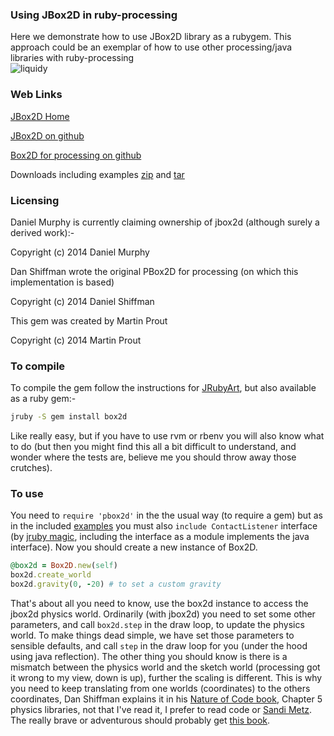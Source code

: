 ### Using JBox2D in ruby-processing

Here we demonstrate how to use JBox2D library as a rubygem. This approach could be an exemplar of how to use other processing/java libraries with ruby-processing  
![liquidy](http://4.bp.blogspot.com/-dwnDQZVugwo/VFXrDxGOy4I/AAAAAAAAEgo/irsZxW_WLOA/s400/liquidy.png)


### Web Links

[JBox2D Home][]

[JBox2D on github][]

[Box2D for processing on github][]

Downloads including examples [zip][] and [tar][]

### Licensing

Daniel Murphy is currently claiming ownership of jbox2d (although surely a derived work):-

Copyright (c) 2014 Daniel Murphy

Dan Shiffman wrote the original PBox2D for processing (on which this implementation is based)

Copyright (c) 2014 Daniel Shiffman
 
This gem was created by Martin Prout

Copyright (c) 2014 Martin Prout

### To compile

To compile the gem follow the instructions for [JRubyArt][], but also available as a ruby gem:-
```bash
jruby -S gem install box2d
```
Like really easy, but if you have to use rvm or rbenv you will also know what to do (but then you might find this all a bit difficult to understand, and wonder where the tests are, believe me you should throw away those crutches).

### To use

You need to `require 'pbox2d'` in the the usual way (to require a gem) but as in the included [examples][] you must also `include ContactListener` interface (by [jruby magic], including the interface as a module implements the java interface). Now you should create a new instance of Box2D.
```ruby
@box2d = Box2D.new(self)
box2d.create_world 
box2d.gravity(0, -20) # to set a custom gravity
```
That's about all you need to know, use the box2d instance to access the jbox2d physics world. Ordinarily (with jbox2d) you need to set some other parameters, and call `box2d.step` in the draw loop, to update the physics world.
To make things dead simple, we have set those parameters to sensible defaults, and call `step` in the draw loop for you (under the hood using java reflection). The other thing you should know is there is a mismatch between the physics world and the sketch world (processing got it wrong to my view, down is up), further the scaling is different. This is why you need to keep translating from one worlds (coordinates) to the others coordinates, Dan Shiffman explains it in his [Nature of Code book][], Chapter 5 physics libraries, not that I've read it, I prefer to read code or [Sandi Metz][]. The really brave or adventurous should probably get [this book].

[JBox2D Home]:http://www.jbox2d.org/
[JBox2D on github]:https://github.com/jbox2d/jbox2d
[Box2D for processing on github]:https://github.com/shiffman/Box2D-for-Processing
[JRubyArt]:https://github.com/ruby-processing/JRubyArt
[examples]:https://github.com/ruby-processing/jbox2d/blob/master/examples/liquidy.rb
[jruby magic]:https://github.com/jruby/jruby/wiki/CallingJavaFromJRuby
[Nature of Code book]:http://natureofcode.com/
[Sandi Metz]:http://www.poodr.com/
[this book]:http://www.crcpress.com/product/isbn/9781466565760
[zip]:https://github.com/ruby-processing/jbox2d/archive/0.1.2.zip
[tar]:https://github.com/ruby-processing/jbox2d/archive/0.1.2.tar.gz
